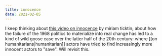 ```yaml
---
title: innocence
date: 2021-02-05
---
```


I keep thinking about <a href="https://publicseminar.org/2017/01/the-politics-of-innocence/">this video on innocence</a> by miriam ticktin, about how the failure of the 1968 politics to materialize into real change has led to a kind of wild goose case over the latter half of the 20th century: where [[on humanitarians|humanitarian]] actors have tried to find increasingly more innocent actors to "save". Will revisit this.